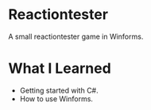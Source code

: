 # Reactiontester
A small reactiontester game in Winforms.

# What I Learned
* Getting started with C#.
* How to use Winforms.
